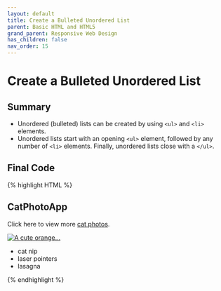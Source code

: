 ```yaml
---
layout: default
title: Create a Bulleted Unordered List
parent: Basic HTML and HTML5
grand_parent: Responsive Web Design
has_children: false
nav_order: 15
---
```

# Create a Bulleted Unordered List
## Summary
- Unordered (bulleted) lists can be created by using `<ul>` and `<li>` elements.
- Unordered lists start with an opening `<ul>` element, followed by any number of `<li>` elements. Finally, unordered lists close with a `</ul>`.

## Final Code

{% highlight HTML %}
<h2>CatPhotoApp</h2>
<main>
  <p>Click here to view more <a href="#">cat photos</a>.</p>
  <a href="#"><img src="https://www.bit.ly/fcc-relaxing-cat" alt="A cute orange..."></a>
  <ul>
    <li>cat nip</li>
    <li>laser pointers</li>
    <li>lasagna</li>
  </ul>
</main>
{% endhighlight %}